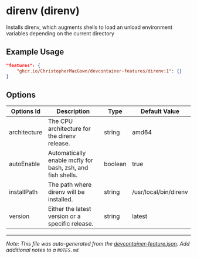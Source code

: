 
# direnv (direnv)

Installs direnv, which augments shells to load an unload environment variables depending on the current directory

## Example Usage

```json
"features": {
    "ghcr.io/ChristopherMacGown/devcontainer-features/direnv:1": {}
}
```

## Options

| Options Id | Description | Type | Default Value |
|-----|-----|-----|-----|
| architecture | The CPU architecture for the direnv release. | string | amd64 |
| autoEnable | Automatically enable mcfly for bash, zsh, and fish shells. | boolean | true |
| installPath | The path where direnv will be installed. | string | /usr/local/bin/direnv |
| version | Either the latest version or a specific release. | string | latest |



---

_Note: This file was auto-generated from the [devcontainer-feature.json](https://github.com/ChristopherMacGown/devcontainer-features/blob/main/src/direnv/devcontainer-feature.json).  Add additional notes to a `NOTES.md`._

